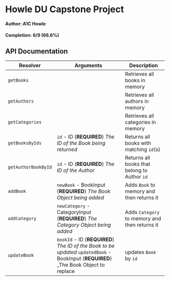 # Howle DU Capstone Project

#### Author: A1C Howle

#### Completion: 6/9 (66.6%)

## API Documentation

| Resolver            | Arguments                                                                                                                             | Description                                   |
| ------------------- | ------------------------------------------------------------------------------------------------------------------------------------- | --------------------------------------------- |
| `getBooks`          |                                                                                                                                       | Retrieves all books in memory                 |
| `getAuthors`        |                                                                                                                                       | Retrieves all authors in memory               |
| `getCategories`     |                                                                                                                                       | Retrieves all categories in memory            |
| `getBooksByIds`     | `id` - ID (**REQUIRED**) _The ID of the Book being returned_                                                                          | Returns all books with matching `id`(s)       |
| `getAuthorBookById` | `id` - ID (**REQUIRED**) _The ID of the Author_                                                                                       | Returns all books that belong to Author `id`  |
| `addBook`           | `newBook` - BookInput (**REQUIRED**) _The Book Object being added_                                                                    | Adds `Book` to memory and then returns it     |
| `addCategory`       | `newCategory` - CategoryInput (**REQUIRED**) _The Category Object being added_                                                        | Adds `Category` to memory and then returns it |
| `updateBook`        | `bookId` - ID (**REQUIRED**) _The ID of the Book to be updated_ `updatedBook` - BookInput (**REQUIRED**) \_The Book Object to replace | updates `Book` by `id`                        |
